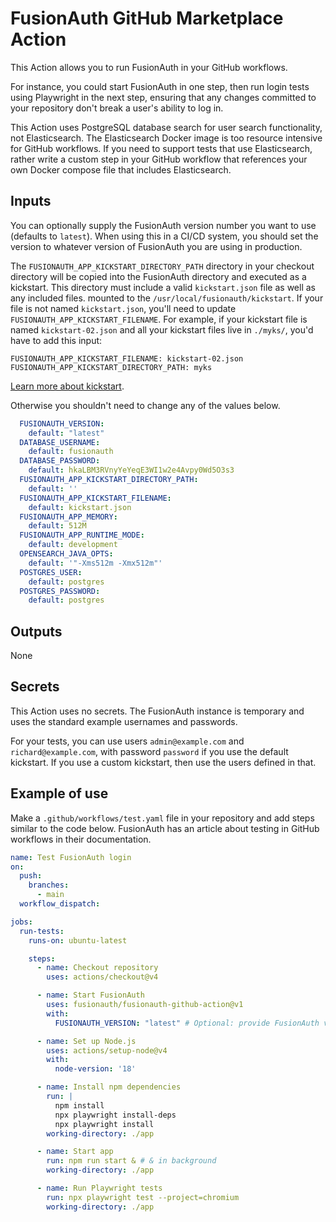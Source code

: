 # FusionAuth GitHub Marketplace Action

This Action allows you to run FusionAuth in your GitHub workflows.

For instance, you could start FusionAuth in one step, then run login tests using Playwright in the next step, ensuring that any changes committed to your repository don't break a user's ability to log in.

This Action uses PostgreSQL database search for user search functionality, not Elasticsearch. The Elasticsearch Docker image is too resource intensive for GitHub workflows. If you need to support tests that use Elasticsearch, rather write a custom step in your GitHub workflow that references your own Docker compose file that includes Elasticsearch.

## Inputs

You can optionally supply the FusionAuth version number you want to use (defaults to `latest`). When using this in a CI/CD system, you should set the version to whatever version of FusionAuth you are using in production.

The `FUSIONAUTH_APP_KICKSTART_DIRECTORY_PATH` directory in your checkout directory will be copied into the FusionAuth directory and executed as a kickstart. This directory must include a valid `kickstart.json` file as well as any included files. mounted to the `/usr/local/fusionauth/kickstart`. If your file is not named `kickstart.json`, you'll need to update `FUSIONAUTH_APP_KICKSTART_FILENAME`. For example, if your kickstart file is named `kickstart-02.json` and all your kickstart files live in `./myks/`, you'd have to add this input:

```
FUSIONAUTH_APP_KICKSTART_FILENAME: kickstart-02.json
FUSIONAUTH_APP_KICKSTART_DIRECTORY_PATH: myks
```

[Learn more about kickstart](https://fusionauth.io/docs/get-started/download-and-install/development/kickstart).

Otherwise you shouldn't need to change any of the values below.

```yaml
  FUSIONAUTH_VERSION:
    default: "latest"
  DATABASE_USERNAME:
    default: fusionauth
  DATABASE_PASSWORD:
    default: hkaLBM3RVnyYeYeqE3WI1w2e4Avpy0Wd5O3s3
  FUSIONAUTH_APP_KICKSTART_DIRECTORY_PATH:
    default: ''
  FUSIONAUTH_APP_KICKSTART_FILENAME:
    default: kickstart.json
  FUSIONAUTH_APP_MEMORY:
    default: 512M
  FUSIONAUTH_APP_RUNTIME_MODE:
    default: development
  OPENSEARCH_JAVA_OPTS:
    default: '"-Xms512m -Xmx512m"'
  POSTGRES_USER:
    default: postgres
  POSTGRES_PASSWORD:
    default: postgres
```

## Outputs

None

## Secrets

This Action uses no secrets. The FusionAuth instance is temporary and uses the standard example usernames and passwords.

For your tests, you can use users `admin@example.com` and `richard@example.com`, with password `password` if you use the default kickstart. If you use a custom kickstart, then use the users defined in that.

## Example of use

Make a `.github/workflows/test.yaml` file in your repository and add steps similar to the code below. FusionAuth has an article about testing in GitHub workflows in their documentation.

```yaml
name: Test FusionAuth login
on:
  push:
    branches:
      - main
  workflow_dispatch:

jobs:
  run-tests:
    runs-on: ubuntu-latest

    steps:
      - name: Checkout repository
        uses: actions/checkout@v4

      - name: Start FusionAuth
        uses: fusionauth/fusionauth-github-action@v1
        with:
          FUSIONAUTH_VERSION: "latest" # Optional: provide FusionAuth version number otherwise it defaults to latest

      - name: Set up Node.js
        uses: actions/setup-node@v4
        with:
          node-version: '18'

      - name: Install npm dependencies
        run: |
          npm install
          npx playwright install-deps
          npx playwright install
        working-directory: ./app

      - name: Start app
        run: npm run start & # & in background
        working-directory: ./app

      - name: Run Playwright tests
        run: npx playwright test --project=chromium
        working-directory: ./app
```
